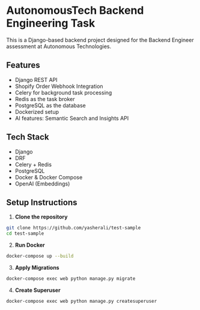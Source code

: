 # AutonomousTech Backend Engineering Task

This is a Django-based backend project designed for the Backend Engineer assessment at Autonomous Technologies.

## Features

- Django REST API
- Shopify Order Webhook Integration
- Celery for background task processing
- Redis as the task broker
- PostgreSQL as the database
- Dockerized setup
- AI features: Semantic Search and Insights API

## Tech Stack

- Django
- DRF
- Celery + Redis
- PostgreSQL
- Docker & Docker Compose
- OpenAI (Embeddings)

## Setup Instructions

1. **Clone the repository**
```bash
git clone https://github.com/yasherali/test-sample
cd test-sample
```

2. **Run Docker**
```bash
docker-compose up --build
```

3. **Apply Migrations**
```bash
docker-compose exec web python manage.py migrate
```

4. **Create Superuser**
```bash
docker-compose exec web python manage.py createsuperuser
```
